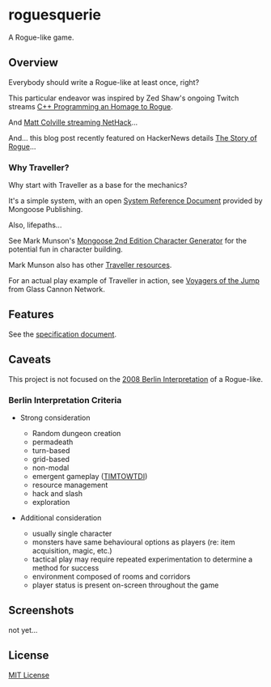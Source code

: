 # roguesquerie

A Rogue-like game.

## Overview

Everybody should write a Rogue-like at least once, right?

This particular endeavor was inspired by Zed Shaw's ongoing Twitch streams [C++ Programming an Homage to Rogue](https://www.twitch.tv/zedashaw).

And [Matt Colville streaming NetHack](https://www.twitch.tv/matthew_colville)...

And... this blog post recently featured on HackerNews details [The Story of Rogue](https://spillhistorie.no/the-story-of-rogue/)...

### Why Traveller?

Why start with Traveller as a base for the mechanics?

It's a simple system, with an open [System Reference Document](https://www.traveller-srd.com/) provided by Mongoose Publishing.

Also, lifepaths...

See Mark Munson's [Mongoose 2nd Edition Character Generator](https://munsondevelopment.com/) for the potential fun in character building.

Mark Munson also has other [Traveller resources](https://www.munsondev.com/chargen/).

For an actual play example of Traveller in action, see [Voyagers of the Jump](https://www.glasscannonnetwork.com/shows/voyagers-of-the-jump) from Glass Cannon Network.

## Features

See the [specification document](docs/design/specification.md).

## Caveats

This project is not focused on the [2008 Berlin Interpretation](https://en.wikipedia.org/wiki/Roguelike#Key_features) of a Rogue-like.

### Berlin Interpretation Criteria

- Strong consideration
    - Random dungeon creation
    - permadeath
    - turn-based
    - grid-based
    - non-modal
    - emergent gameplay ([TIMTOWTDI](https://wiki.c2.com/?ThereIsMoreThanOneWayToDoIt))
    - resource management
    - hack and slash
    - exploration

- Additional consideration
    - usually single character
    - monsters have same behavioural options as players (re: item acquisition, magic, etc.)
    - tactical play may require repeated experimentation to determine a method for success
    - environment composed of rooms and corridors
    - player status is present on-screen throughout the game

## Screenshots

not yet...

## License

[MIT License](LICENSE)
